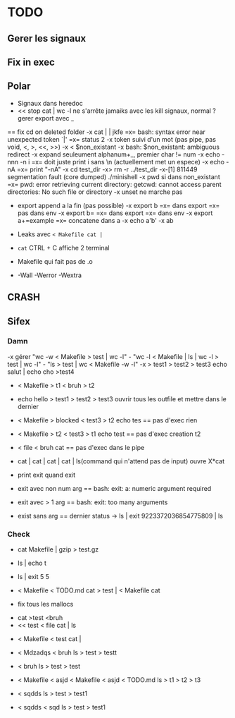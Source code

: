 # TODO

## Gerer les signaux

## Fix in exec

## Polar
- Signaux dans heredoc
- << stop cat | wc -l
ne s'arrête jamaiks avec les kill signaux, normal ?
gerer export avec _

== fix cd on deleted folder
-x cat | | jkfe
=x= bash: syntax error near unexpected token `|'
=x= status 2
-x token suivi d'un mot (pas pipe, pas void, <, >, <<, >>)
-x < $non_existant
-x bash: $non_existant: ambiguous redirect
-x expand seuleument alphanum+_, premier char != num
-x echo -nnn -n i
=x= doit juste print i sans \n (actuellement met un espece)
-x echo -nA
=x= print "-nA"
-x cd test_dir
-x> rm -r ../test_dir 
-x-[1]    811449 segmentation fault (core dumped)  ./minishell
-x pwd si dans non_existant
=x= pwd: error retrieving current directory: getcwd: cannot access parent directories: No such file or directory
-x unset ne marche pas
- export append a la fin (pas possible)
-x export b
=x= dans export
=x= pas dans env
-x export b=
=x= dans export
=x= dans env
-x export a+=example
=x= concatene dans a
-x echo a'b'
-x ab

- Leaks avec `< Makefile cat |`
- `cat` CTRL + C affiche 2 terminal
- Makefile qui fait pas de .o
- -Wall -Werror -Wextra

## CRASH

## Sifex 


### Damn
-x gérer "wc -w < Makefile > test | wc -l" - "wc -l < Makefile | ls | wc -l > test | wc -l" - "ls > test | wc < Makefile -w -l"
-x > test1 > test2 > test3 echo salut | echo cho >test4

+ < Makefile > t1 < bruh > t2

+ echo hello > test1 > test2 > test3
ouvrir tous les outfile et mettre dans le dernier
+ < Makefile > blocked < test3 > t2 echo tes
== pas d'exec
rien
+ < Makefile > t2 < test3 > t1 echo test
== pas d'exec
creation t2
+ < file < bruh cat
== pas d'exec dans le pipe

+ cat | cat | cat | cat | ls(command qui n'attend pas de input)
ouvre X*cat
+ print exit quand exit
+ exit avec non num arg
== bash: exit: a: numeric argument required
+ exit avec > 1 arg
== bash: exit: too many arguments
+ exist sans arg
== dernier status
-> ls | exit 9223372036854775809 | ls


### Check
+ cat Makefile | gzip > test.gz
+ ls | echo t
+ ls | exit 5 5

+ < Makefile < TODO.md cat > test | < Makefile cat
- fix tous les mallocs

+ cat >test <bruh
+ << test < file cat | ls
- < Makefile < test cat |

+ < Mdzadqs < bruh ls > test > testt
+ < bruh ls > test > test
+ < Makefile < asjd < Makefile < asjd < TODO.md ls > t1 > t2 > t3

+ < sqdds ls > test > test1
+ < sqdds < sqd ls > test > test1